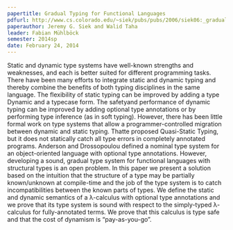 ```yaml
---
papertitle: Gradual Typing for Functional Languages
pdfurl: http://www.cs.colorado.edu/~siek/pubs/pubs/2006/siek06:_gradual.pdf
paperauthor: Jeremy G. Siek and Walid Taha
leader: Fabian Mühlböck
semester: 2014sp
date: February 24, 2014
---
```


Static and dynamic type systems have well-known strengths and weaknesses, and each is better suited for different programming tasks. 
There have been many efforts to integrate static and dynamic typing and thereby combine the benefits of both typing disciplines in the same language. 
The flexibility of static typing can be improved by adding a type Dynamic and a typecase form. 
The safetyand performance of dynamic typing can be improved by adding optional type annotations or by performing type inference (as in soft typing). 
However, there has been little formal work on type systems that allow a programmer-controlled migration between dynamic and static typing. 
Thatte proposed Quasi-Static Typing, but it does not statically catch all type errors in completely annotated programs. 
Anderson and Drossopoulou defined a nominal type system for an object-oriented language with optional type annotations. 
However, developing a sound, gradual type system for functional languages with structural types is an open problem.
In this paper we present a solution based on the intuition that the structure of a type may be partially known/unknown at compile-time 
and the job of the type system is to catch incompatibilities between the known parts of types. 
We define the static and dynamic semantics of a λ-calculus with optional type annotations 
and we prove that its type system is sound with respect to the simply-typed λ-calculus for fully-annotated terms. 
We prove that this calculus is type safe and that the cost of dynamism is “pay-as-you-go”.
